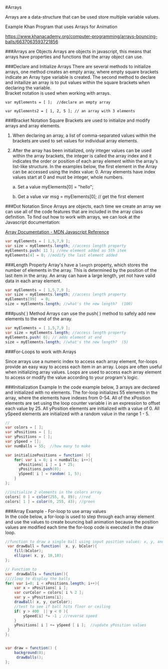 #Arrays

Arrays are a data-structure that can be used store multiple variable values. 

Example Khan Program that uses Arrays for Animation

https://www.khanacademy.org/computer-programming/arrays-bouncing-balls/6637063593721856

###Arrays are Objects
Arrays are objects in javascript, this means that arrays have properties and functions that the array object can use.  

###Declare and Initialize Arrays
There are several methods to initialize arrays, one method creates an empty array, where empty square brackets indicate an Array type variable is created.  The second method to declare and initailize an array is to put values within the square brackets when declaring the variable.  
Bracket notation is used when working with arrays.  

    var myElements = [ ];  //declare an empty array
    
    var myElements2 = [ 1, 2, 5 ]; // an array with 3 elements

###Bracket Notation
Square Brackets are used to initialize and modify arrays and array elements.  

1.  When declaring an array, a list of comma-separated values within the brackets are used to set values for individual array elements. 
2.  After the array has been initialized, only integer values can be used within the array brackets, the integer is called the array index and it indicates the order or position of each array element within the array's list-like structure. In the examples below, the first element in the Array can be accessed using the index value: 0.  Array elements have index values start at 0 and must be integer, whole numbers.

    a.  Set a value
        myElements[0] = "hello";
        
    b.  Get a value
        var msg  = myElements[0];  // get the first element

###Dot Notation
Since Arrays are objects, each time we create an array we can use all of the code features that are included in the array class definition.  To find out how to work with arrays, we can look at the Javascript documentation:  

[Array Documentation -  MDN Javascript Reference](https://developer.mozilla.org/en-US/docs/Web/JavaScript/Reference/Global_Objects/Array)

```java
var myElements = [ 1,5,7,9 ];
var size = myElements.length; //access length property
myElements.push( 11 ); //new element added as 5th item
myElements[4] = 0; //modify the last element added
```

###Length Property
Array's have a `length` property, which stores the number of elements in the array.  This is determined by the position of the last item in the array.  An array can have a large length, yet not have valid data in each array element.  


```java
var myElements = [ 1,5,7,9 ];
var size = myElements.length; //access length property
myElements[99]  = 0;
size = myElements.length; //what's the new length?  (100)
```
###push( ) Method
Arrays can use the push( ) method to safely add new elements to the end of the array.

```java
var myElements = [ 1,5,7,9 ];
var size = myElements.length; //access length property
myElements.push( 0); // adds element at end
size = myElements.length; //what's the new length?  (5)
```

###For-Loops to work with Arrays

Since arrays use a numeric index to access each array element, for-loops provide an easy way to access each item in an array.  Loops are often useful when initializing array values.  Loops are used to access each array element to access or modify the value according to your program's logic.

###Initialization Example
In the code example below, 3 arrays are declared and initialized with no elements.  The for-loop initializes 55 elements in the array, where the elements have indexes from 0-54. All of the xPosition elements are set using the loop counter variable i in an expression to offset each value by 25.  All yPosition elements are initialized with a value of 0.  All ySpeed elements are initialized with a random value in the range 1 - 5.


```java
//
var colors = [ ];  
var xPositions = [ ];
var yPositions = [ ];
var ySpeed = [];
var numBalls = 55;  //how many to make

var initializePositions = function( ){
    for( var i = 0; i < numBalls; i++){
      xPositions[ i ] = i * 25;
      yPositions.push(0);
      ySpeed[ i ] = random( 1, 5);
    }
};

//initialize 2 elements in the colors array
colors[ 0 ] = color(255, 0, 89); //red
colors[ 1 ] = color(0, 255, 43); //green


```
###Array Example - For-loop to use array values  
In the code below, a for-loop is used to step through each array element and use the values to create bouncing ball animation because the position values are modified each time the for-loop code is executed in the draw loop.  

```java
//function to draw a single ball using input position values: x, y, and color bColor
 var drawBall = function(  x, y, bColor){
    fill(bColor);
    ellipse( x, y, 10,10);
};   

// Function to    
var  drawBalls = function(){
////loop to display the balls
for( var i=0; i < xPositions.length; i++){
    var x = xPositions[ i ];
    var curColor = colors[ i % 2 ];
    var y = yPositions[i];
    drawBall( x, y, curColor);
    //test to see if ball hits floor or ceiling
    if( y > 400  || y < 0 ){
        ySpeed[i] *= -1 ; //reverse speed
    }
    yPositions[ i ] += ySpeed [ i ];  //update yPosition values 
 }
};


var draw = function() {
    background(0);
     drawBalls();
};


```

